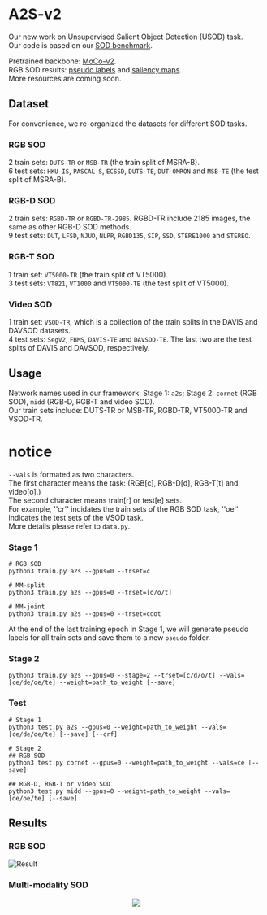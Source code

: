 # A2S-v2

Our new work on Unsupervised Salient Object Detection (USOD) task.  
Our code is based on our [SOD benchmark](https://github.com/moothes/SALOD).  

Pretrained backbone: [MoCo-v2](https://github.com/facebookresearch/moco).  
RGB SOD results: [pseudo labels](https://drive.google.com/drive/folders/1agLC1iNoONw008jaqEvfRalrBWFWIAL4?usp=sharing) and [saliency maps](https://drive.google.com/drive/folders/15YOcPQ5vzBqlk50DEEVuBXSo5YzqpT89?usp=sharing).  
More resources are coming soon.


 ## Dataset
 For convenience, we re-organized the datasets for different SOD tasks.  
 ### RGB SOD
 2 train sets: ```DUTS-TR``` or ```MSB-TR``` (the train split of MSRA-B).  
 6 test sets: ```HKU-IS```, ```PASCAL-S```, ```ECSSD```, ```DUTS-TE```, ```DUT-OMRON``` and ```MSB-TE``` (the test split of MSRA-B).  
 ### RGB-D SOD
 2 train sets: ```RGBD-TR``` or ```RGBD-TR-2985```. RGBD-TR include 2185 images, the same as other RGB-D SOD methods.  
 9 test sets: ```DUT```, ```LFSD```, ```NJUD```, ```NLPR```, ```RGBD135```, ```SIP```, ```SSD```, ```STERE1000``` and ```STEREO```.  
 ### RGB-T SOD
 1 train set: ```VT5000-TR``` (the train split of VT5000).  
 3 test sets: ```VT821```, ```VT1000``` and ```VT5000-TE``` (the test split of VT5000).  
 ### Video SOD
 1 train set: ```VSOD-TR```, which is a collection of the train splits in the DAVIS and DAVSOD datasets.  
 4 test sets: ```SegV2```, ```FBMS```, ```DAVIS-TE``` and ```DAVSOD-TE```. The last two are the test splits of DAVIS and DAVSOD, respectively.  
 
 
 ## Usage
 Network names used in our framework: Stage 1: ```a2s```; Stage 2: ```cornet``` (RGB SOD), ```midd``` (RGB-D, RGB-T and video SOD).  
 Our train sets include: DUTS-TR or MSB-TR, RGBD-TR, VT5000-TR and VSOD-TR.
 
 # notice
 ```--vals``` is formated as two characters.   
 The first character means the task: (RGB[c], RGB-D[d], RGB-T[t] and video[o].)  
 The second character means train[r] or test[e] sets.  
 For example, ''cr'' incidates the train sets of the RGB SOD task, ''oe'' indicates the test sets of the VSOD task.   
 More details please refer to ```data.py```.
 
 
 ### Stage 1
 ```
 # RGB SOD
 python3 train.py a2s --gpus=0 --trset=c
 
 # MM-split
 python3 train.py a2s --gpus=0 --trset=[d/o/t]
 
 # MM-joint
 python3 train.py a2s --gpus=0 --trset=cdot
 ```
 
 At the end of the last training epoch in Stage 1, we will generate pseudo labels for all train sets and save them to a new ```pseudo``` folder.
 
 ### Stage 2
 ```
 python3 train.py a2s --gpus=0 --stage=2 --trset=[c/d/o/t] --vals=[ce/de/oe/te] --weight=path_to_weight [--save]
 ```
 
 ### Test
 ```
 # Stage 1
 python3 test.py a2s --gpus=0 --weight=path_to_weight --vals=[ce/de/oe/te] [--save] [--crf]
 
 # Stage 2
 ## RGB SOD
 python3 test.py cornet --gpus=0 --weight=path_to_weight --vals=ce [--save]
 
 ## RGB-D, RGB-T or video SOD
 python3 test.py midd --gpus=0 --weight=path_to_weight --vals=[de/oe/te] [--save]
 ```
 
 

## Results
### RGB SOD  
![Result](https://github.com/moothes/A2S-v2/blob/main/result.PNG)

### Multi-modality SOD  
<div align=center>
<img src="https://github.com/moothes/A2S-v2/blob/main/mm.png">
</div>
